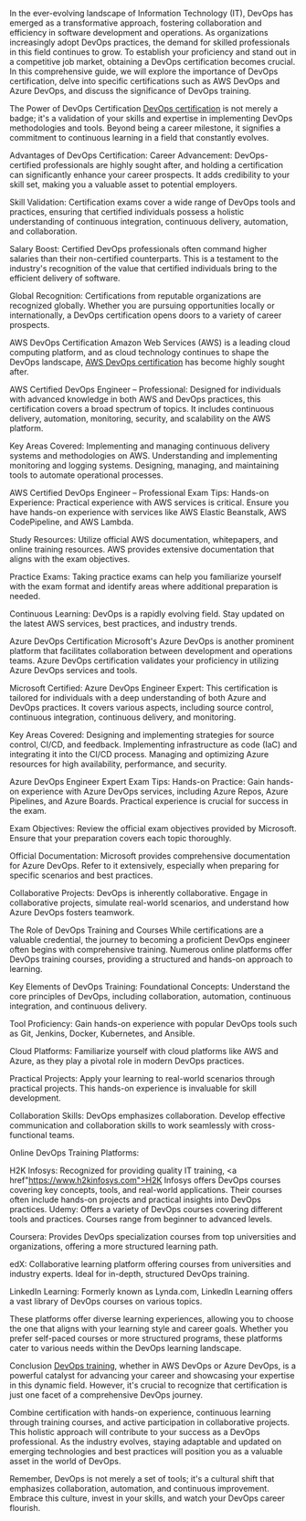 In the ever-evolving landscape of Information Technology (IT), DevOps has emerged as a transformative approach, fostering collaboration and efficiency in software development and operations. As organizations increasingly adopt DevOps practices, the demand for skilled professionals in this field continues to grow. To establish your proficiency and stand out in a competitive job market, obtaining a DevOps certification becomes crucial. In this comprehensive guide, we will explore the importance of DevOps certification, delve into specific certifications such as AWS DevOps and Azure DevOps, and discuss the significance of DevOps training.

The Power of DevOps Certification
<a href="https://www.h2kinfosys.com/courses/devops-online-training-course/">DevOps certification</a> is not merely a badge; it's a validation of your skills and expertise in implementing DevOps methodologies and tools. Beyond being a career milestone, it signifies a commitment to continuous learning in a field that constantly evolves.

Advantages of DevOps Certification:
Career Advancement: DevOps-certified professionals are highly sought after, and holding a certification can significantly enhance your career prospects. It adds credibility to your skill set, making you a valuable asset to potential employers.

Skill Validation: Certification exams cover a wide range of DevOps tools and practices, ensuring that certified individuals possess a holistic understanding of continuous integration, continuous delivery, automation, and collaboration.

Salary Boost: Certified DevOps professionals often command higher salaries than their non-certified counterparts. This is a testament to the industry's recognition of the value that certified individuals bring to the efficient delivery of software.

Global Recognition: Certifications from reputable organizations are recognized globally. Whether you are pursuing opportunities locally or internationally, a DevOps certification opens doors to a variety of career prospects.

AWS DevOps Certification
Amazon Web Services (AWS) is a leading cloud computing platform, and as cloud technology continues to shape the DevOps landscape, <a href="https://www.h2kinfosys.com/courses/devops-online-training-course/">AWS DevOps certification</a> has become highly sought after.

AWS Certified DevOps Engineer – Professional:
Designed for individuals with advanced knowledge in both AWS and DevOps practices, this certification covers a broad spectrum of topics. It includes continuous delivery, automation, monitoring, security, and scalability on the AWS platform.

Key Areas Covered:
Implementing and managing continuous delivery systems and methodologies on AWS.
Understanding and implementing monitoring and logging systems.
Designing, managing, and maintaining tools to automate operational processes.

AWS Certified DevOps Engineer – Professional Exam Tips:
Hands-on Experience: Practical experience with AWS services is critical. Ensure you have hands-on experience with services like AWS Elastic Beanstalk, AWS CodePipeline, and AWS Lambda.

Study Resources: Utilize official AWS documentation, whitepapers, and online training resources. AWS provides extensive documentation that aligns with the exam objectives.

Practice Exams: Taking practice exams can help you familiarize yourself with the exam format and identify areas where additional preparation is needed.

Continuous Learning: DevOps is a rapidly evolving field. Stay updated on the latest AWS services, best practices, and industry trends.

Azure DevOps Certification
Microsoft's Azure DevOps is another prominent platform that facilitates collaboration between development and operations teams. Azure DevOps certification validates your proficiency in utilizing Azure DevOps services and tools.

Microsoft Certified: Azure DevOps Engineer Expert:
This certification is tailored for individuals with a deep understanding of both Azure and DevOps practices. It covers various aspects, including source control, continuous integration, continuous delivery, and monitoring.

Key Areas Covered:
Designing and implementing strategies for source control, CI/CD, and feedback.
Implementing infrastructure as code (IaC) and integrating it into the CI/CD process.
Managing and optimizing Azure resources for high availability, performance, and security.

Azure DevOps Engineer Expert Exam Tips:
Hands-on Practice: Gain hands-on experience with Azure DevOps services, including Azure Repos, Azure Pipelines, and Azure Boards. Practical experience is crucial for success in the exam.

Exam Objectives: Review the official exam objectives provided by Microsoft. Ensure that your preparation covers each topic thoroughly.

Official Documentation: Microsoft provides comprehensive documentation for Azure DevOps. Refer to it extensively, especially when preparing for specific scenarios and best practices.

Collaborative Projects: DevOps is inherently collaborative. Engage in collaborative projects, simulate real-world scenarios, and understand how Azure DevOps fosters teamwork.

The Role of DevOps Training and Courses
While certifications are a valuable credential, the journey to becoming a proficient DevOps engineer often begins with comprehensive training. Numerous online platforms offer DevOps training courses, providing a structured and hands-on approach to learning.

Key Elements of DevOps Training:
Foundational Concepts: Understand the core principles of DevOps, including collaboration, automation, continuous integration, and continuous delivery.

Tool Proficiency: Gain hands-on experience with popular DevOps tools such as Git, Jenkins, Docker, Kubernetes, and Ansible.

Cloud Platforms: Familiarize yourself with cloud platforms like AWS and Azure, as they play a pivotal role in modern DevOps practices.

Practical Projects: Apply your learning to real-world scenarios through practical projects. This hands-on experience is invaluable for skill development.

Collaboration Skills: DevOps emphasizes collaboration. Develop effective communication and collaboration skills to work seamlessly with cross-functional teams.

Online DevOps Training Platforms:

H2K Infosys: Recognized for providing quality IT training, <a href"https://www.h2kinfosys.com">H2K Infosys</a> offers DevOps courses covering key concepts, tools, and real-world applications. Their courses often include hands-on projects and practical insights into DevOps practices.
Udemy: Offers a variety of DevOps courses covering different tools and practices. Courses range from beginner to advanced levels.

Coursera: Provides DevOps specialization courses from top universities and organizations, offering a more structured learning path.

edX: Collaborative learning platform offering courses from universities and industry experts. Ideal for in-depth, structured DevOps training.

LinkedIn Learning: Formerly known as Lynda.com, LinkedIn Learning offers a vast library of DevOps courses on various topics.



These platforms offer diverse learning experiences, allowing you to choose the one that aligns with your learning style and career goals. Whether you prefer self-paced courses or more structured programs, these platforms cater to various needs within the DevOps learning landscape.

Conclusion
<a href="https://www.h2kinfosys.com/courses/devops-online-training-course/">DevOps training</a>, whether in AWS DevOps or Azure DevOps, is a powerful catalyst for advancing your career and showcasing your expertise in this dynamic field. However, it's crucial to recognize that certification is just one facet of a comprehensive DevOps journey.

Combine certification with hands-on experience, continuous learning through training courses, and active participation in collaborative projects. This holistic approach will contribute to your success as a DevOps professional. As the industry evolves, staying adaptable and updated on emerging technologies and best practices will position you as a valuable asset in the world of DevOps.

Remember, DevOps is not merely a set of tools; it's a cultural shift that emphasizes collaboration, automation, and continuous improvement. Embrace this culture, invest in your skills, and watch your DevOps career flourish.




